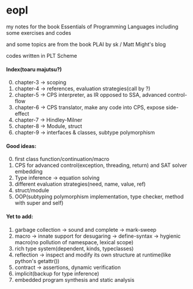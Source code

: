 # eopl
my notes for the book Essentials of Programming Languages
including some exercises and codes

and some topics are from the book PLAI by sk / Matt Might's blog

codes written in PLT Scheme

#### Index(toaru majutsu?)

0. chapter-3 -> scoping
1. chapter-4 -> references, evaluation strategies(call by ?)
2. chapter-5 -> CPS interpreter, as IR opposed to SSA, advanced control-flow
3. chapter-6 -> CPS translator, make any code into CPS, expose side-effect
4. chapter-7 -> Hindley-Milner
5. chapter-8 -> Module, struct
6. chapter-9 -> interfaces & classes, subtype polymorphism

#### Good ideas:

0. first class function/continuation/macro
1. CPS for advanced control(exception, threading, return) and SAT solver embedding
2. Type inference -> equation solving
3. different evaluation strategies(need, name, value, ref)
4. struct/module
5. OOP(subtyping polymorphism implementation, type checker, method with super and self)

#### Yet to add: 

1. garbage collection -> sound and complete -> mark-sweep
2. macro -> innate support for desugaring -> define-syntax -> hygienic macro(no pollution of namespace, lexical scope)
3. rich type system(dependent, kinds, typeclasses)
4. reflection -> inspect and modify its own structure at runtime(like python's getattr())
5. contract -> assertions, dynamic verification
6. implicit(backup for type inference)
7. embedded program synthesis and static analysis